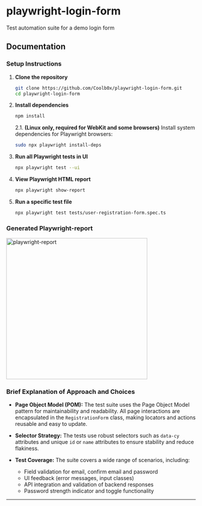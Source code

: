 # playwright-login-form

Test automation suite for a demo login form

## Documentation

### Setup Instructions

1. **Clone the repository**
   ```sh
   git clone https://github.com/Coolb0x/playwright-login-form.git
   cd playwright-login-form
   ```
2. **Install dependencies**
   ```sh
   npm install
   ```
   2.1. **(Linux only, required for WebKit and some browsers)**
   Install system dependencies for Playwright browsers:
   ```sh
   sudo npx playwright install-deps
   ```
3. **Run all Playwright tests in UI**
   ```sh
   npx playwright test --ui
   ```
4. **View Playwright HTML report**
   ```sh
   npx playwright show-report
   ```
5. **Run a specific test file**
   ```sh
   npx playwright test tests/user-registration-form.spec.ts
   ```

### Generated Playwright-report

[<img alt="playwright-report" width="375px" src="https://testb0x.net/user-login-form/Screenshot.png" />](https://testb0x.net/user-login-form/playwright-report/index.html)

### Brief Explanation of Approach and Choices

- **Page Object Model (POM):**
  The test suite uses the Page Object Model pattern for maintainability and readability. All page interactions are encapsulated in the `RegistrationForm` class, making locators and actions reusable and easy to update.

- **Selector Strategy:**
  The tests use robust selectors such as `data-cy` attributes and unique `id` or `name` attributes to ensure stability and reduce flakiness.

- **Test Coverage:**
  The suite covers a wide range of scenarios, including:

  - Field validation for email, confirm email and password
  - UI feedback (error messages, input classes)
  - API integration and validation of backend responses
  - Password strength indicator and toggle functionality

---
